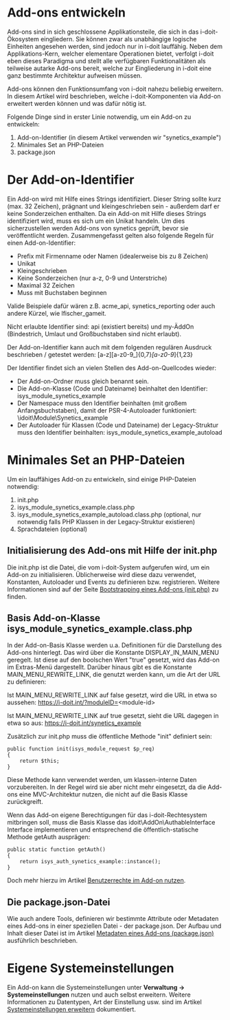 # Add-ons entwickeln

Add-ons sind in sich geschlossene Applikationsteile, die sich in das i-doit-Ökosystem eingliedern. Sie können zwar als unabhängige logische Einheiten angesehen werden, sind jedoch nur in i-doit lauffähig. Neben dem Applikations-Kern, welcher elementare Operationen bietet, verfolgt i-doit eben dieses Paradigma und stellt alle verfügbaren Funktionalitäten als teilweise autarke Add-ons bereit, welche zur Eingliederung in i-doit eine ganz bestimmte Architektur aufweisen müssen.

Add-ons können den Funktionsumfang von i-doit nahezu beliebig erweitern. In diesem Artikel wird beschrieben, welche i-doit-Komponenten via Add-on erweitert werden können und was dafür nötig ist.

Folgende Dinge sind in erster Linie notwendig, um ein Add-on zu entwickeln:

1.  Add-on-Identifier (in diesem Artikel verwenden wir "synetics_example")
2.  Minimales Set an PHP-Dateien
3.  package.json

Der Add-on-Identifier
=====================

Ein Add-on wird mit Hilfe eines Strings identifiziert. Dieser String sollte kurz (max. 32 Zeichen), prägnant und kleingeschrieben sein - außerdem darf er keine Sonderzeichen enthalten. Da ein Add-on mit Hilfe dieses Strings identifiziert wird, muss es sich um ein Unikat handeln. Um dies sicherzustellen werden Add-ons von synetics geprüft, bevor sie veröffentlicht werden. Zusammengefasst gelten also folgende Regeln für einen Add-on-Identifier:

*   Prefix mit Firmenname oder Namen (idealerweise bis zu 8 Zeichen)
*   Unikat
*   Kleingeschrieben
*   Keine Sonderzeichen (nur a-z, 0-9 und Unterstriche)
*   Maximal 32 Zeichen
*   Muss mit Buchstaben beginnen

Valide Beispiele dafür wären z.B. acme_api, synetics_reporting oder auch andere Kürzel, wie lfischer_gameit.

Nicht erlaubte Identifier sind: api (existiert bereits) und my-ÄddOn (Bindestrich, Umlaut und Großbuchstaben sind nicht erlaubt).

Der Add-on-Identifier kann auch mit dem folgenden regulären Ausdruck beschrieben / getestet werden: [a-z][a-z0-9_]{0,7}_[a-z0-9_]{1,23}

Der Identifier findet sich an vielen Stellen des Add-on-Quellcodes wieder:

*   Der Add-on-Ordner muss gleich benannt sein.
*   Die Add-on-Klasse (Code und Dateiname) beinhaltet den Identifier: isys_module_synetics_example
*   Der Namespace muss den Identifier beinhalten (mit großem Anfangsbuchstaben), damit der PSR-4-Autoloader funktioniert: \idoit\Module\Synetics_example
*   Der Autoloader für Klassen (Code und Dateiname) der Legacy-Struktur muss den Identifier beinhalten: isys_module_synetics_example_autoload

Minimales Set an PHP-Dateien
============================

Um ein lauffähiges Add-on zu entwickeln, sind einige PHP-Dateien notwendig:

1.  init.php
2.  isys_module_synetics_example.class.php
3.  isys_module_synetics_example_autoload.class.php (optional, nur notwendig falls PHP Klassen in der Legacy-Struktur existieren)
4.  Sprachdateien (optional)

Initialisierung des Add-ons mit Hilfe der init.php
----------------------------------------------------

Die init.php ist die Datei, die vom i-doit-System aufgerufen wird, um ein Add-on zu initialisieren. Üblicherweise wird diese dazu verwendet, Konstanten, Autoloader und Events zu definieren bzw. registrieren. Weitere Informationen sind auf der Seite [Bootstrapping eines Add-ons (init.php)](./boostraping-eines-add-ons.md) zu finden.

Basis Add-on-Klasse isys_module_synetics_example.class.php
------------------------------------------------------------

In der Add-on-Basis Klasse werden u.a. Definitionen für die Darstellung des Add-ons hinterlegt. Das wird über die Konstante DISPLAY_IN_MAIN_MENU geregelt. Ist diese auf den boolschen Wert "true" gesetzt, wird das Add-on im Extras-Menü dargestellt. Darüber hinaus gibt es die Konstante MAIN_MENU_REWRITE_LINK, die genutzt werden kann, um die Art der URL zu definieren:

Ist MAIN_MENU_REWRITE_LINK auf false gesetzt, wird die URL in etwa so aussehen: https://i-doit.int/?moduleID=<module-id\>

Ist MAIN_MENU_REWRITE_LINK auf true gesetzt, sieht die URL dagegen in etwa so aus: https://i-doit.int/synetics_example

Zusätzlich zur init.php muss die öffentliche Methode "init" definiert sein:

    public function init(isys_module_request $p_req)
    {
        return $this;
    }

Diese Methode kann verwendet werden, um klassen-interne Daten vorzubereiten. In der Regel wird sie aber nicht mehr eingesetzt, da die Add-ons eine MVC-Architektur nutzen, die nicht auf die Basis Klasse zurückgreift.

Wenn das Add-on eigene Berechtigungen für das i-doit-Rechtesystem mitbringen soll, muss die Basis Klasse das idoit\AddOn\AuthableInterface Interface implementieren und entsprechend die öffentlich-statische Methode getAuth ausprägen:

    public static function getAuth()
    {
        return isys_auth_synetics_example::instance();
    }

Doch mehr hierzu im Artikel [Benutzerrechte im Add-on nutzen](./benutzerrechte-im-add-on-nutzen.md).

Die package.json\-Datei
-------------------------

Wie auch andere Tools, definieren wir bestimmte Attribute oder Metadaten eines Add-ons in einer speziellen Datei - der package.json. Der Aufbau und Inhalt dieser Datei ist im Artikel [Metadaten eines Add-ons (package.json)](./metadaten-eines-add-ons.md) ausführlich beschrieben.

Eigene Systemeinstellungen
==========================

Ein Add-on kann die Systemeinstellungen unter **Verwaltung → Systemeinstellungen** nutzen und auch selbst erweitern. Weitere Informationen zu Datentypen, Art der Einstellung usw. sind im Artikel [Systemeinstellungen erweitern](./systemeinstellungen-erweitern.md) dokumentiert.